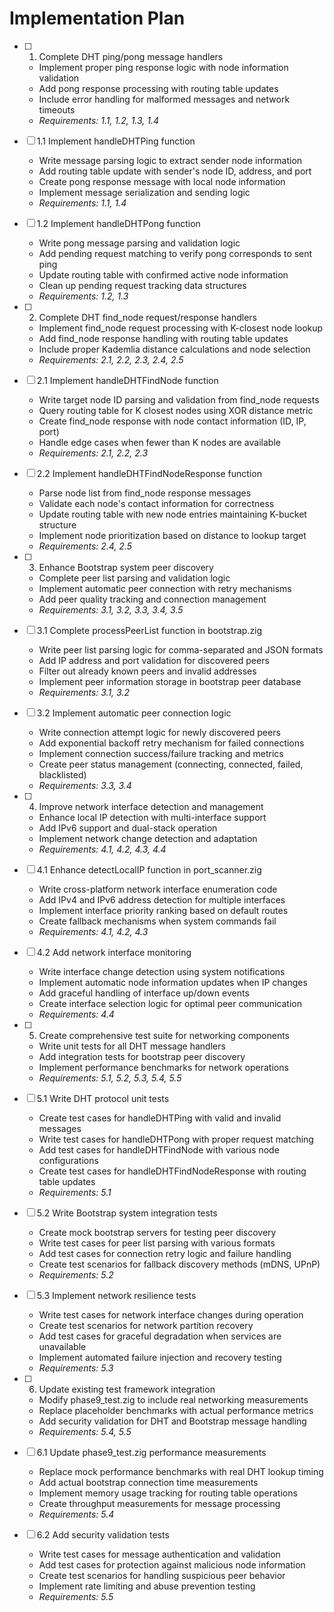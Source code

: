# Implementation Plan

- [ ] 1. Complete DHT ping/pong message handlers
  - Implement proper ping response logic with node information validation
  - Add pong response processing with routing table updates
  - Include error handling for malformed messages and network timeouts
  - _Requirements: 1.1, 1.2, 1.3, 1.4_

- [ ] 1.1 Implement handleDHTPing function
  - Write message parsing logic to extract sender node information
  - Add routing table update with sender's node ID, address, and port
  - Create pong response message with local node information
  - Implement message serialization and sending logic
  - _Requirements: 1.1, 1.4_

- [ ] 1.2 Implement handleDHTPong function  
  - Write pong message parsing and validation logic
  - Add pending request matching to verify pong corresponds to sent ping
  - Update routing table with confirmed active node information
  - Clean up pending request tracking data structures
  - _Requirements: 1.2, 1.3_

- [ ] 2. Complete DHT find_node request/response handlers
  - Implement find_node request processing with K-closest node lookup
  - Add find_node response handling with routing table updates
  - Include proper Kademlia distance calculations and node selection
  - _Requirements: 2.1, 2.2, 2.3, 2.4, 2.5_

- [ ] 2.1 Implement handleDHTFindNode function
  - Write target node ID parsing and validation from find_node requests
  - Query routing table for K closest nodes using XOR distance metric
  - Create find_node response with node contact information (ID, IP, port)
  - Handle edge cases when fewer than K nodes are available
  - _Requirements: 2.1, 2.2, 2.3_

- [ ] 2.2 Implement handleDHTFindNodeResponse function
  - Parse node list from find_node response messages
  - Validate each node's contact information for correctness
  - Update routing table with new node entries maintaining K-bucket structure
  - Implement node prioritization based on distance to lookup target
  - _Requirements: 2.4, 2.5_

- [ ] 3. Enhance Bootstrap system peer discovery
  - Complete peer list parsing and validation logic
  - Implement automatic peer connection with retry mechanisms
  - Add peer quality tracking and connection management
  - _Requirements: 3.1, 3.2, 3.3, 3.4, 3.5_

- [ ] 3.1 Complete processPeerList function in bootstrap.zig
  - Write peer list parsing logic for comma-separated and JSON formats
  - Add IP address and port validation for discovered peers
  - Filter out already known peers and invalid addresses
  - Implement peer information storage in bootstrap peer database
  - _Requirements: 3.1, 3.2_

- [ ] 3.2 Implement automatic peer connection logic
  - Write connection attempt logic for newly discovered peers
  - Add exponential backoff retry mechanism for failed connections
  - Implement connection success/failure tracking and metrics
  - Create peer status management (connecting, connected, failed, blacklisted)
  - _Requirements: 3.3, 3.4_

- [ ] 4. Improve network interface detection and management
  - Enhance local IP detection with multi-interface support
  - Add IPv6 support and dual-stack operation
  - Implement network change detection and adaptation
  - _Requirements: 4.1, 4.2, 4.3, 4.4_

- [ ] 4.1 Enhance detectLocalIP function in port_scanner.zig
  - Write cross-platform network interface enumeration code
  - Add IPv4 and IPv6 address detection for multiple interfaces
  - Implement interface priority ranking based on default routes
  - Create fallback mechanisms when system commands fail
  - _Requirements: 4.1, 4.2, 4.3_

- [ ] 4.2 Add network interface monitoring
  - Write interface change detection using system notifications
  - Implement automatic node information updates when IP changes
  - Add graceful handling of interface up/down events
  - Create interface selection logic for optimal peer communication
  - _Requirements: 4.4_

- [ ] 5. Create comprehensive test suite for networking components
  - Write unit tests for all DHT message handlers
  - Add integration tests for bootstrap peer discovery
  - Implement performance benchmarks for network operations
  - _Requirements: 5.1, 5.2, 5.3, 5.4, 5.5_

- [ ] 5.1 Write DHT protocol unit tests
  - Create test cases for handleDHTPing with valid and invalid messages
  - Write test cases for handleDHTPong with proper request matching
  - Add test cases for handleDHTFindNode with various node configurations
  - Create test cases for handleDHTFindNodeResponse with routing table updates
  - _Requirements: 5.1_

- [ ] 5.2 Write Bootstrap system integration tests
  - Create mock bootstrap servers for testing peer discovery
  - Write test cases for peer list parsing with various formats
  - Add test cases for connection retry logic and failure handling
  - Create test scenarios for fallback discovery methods (mDNS, UPnP)
  - _Requirements: 5.2_

- [ ] 5.3 Implement network resilience tests
  - Write test cases for network interface changes during operation
  - Create test scenarios for network partition recovery
  - Add test cases for graceful degradation when services are unavailable
  - Implement automated failure injection and recovery testing
  - _Requirements: 5.3_

- [ ] 6. Update existing test framework integration
  - Modify phase9_test.zig to include real networking measurements
  - Replace placeholder benchmarks with actual performance metrics
  - Add security validation for DHT and Bootstrap message handling
  - _Requirements: 5.4, 5.5_

- [ ] 6.1 Update phase9_test.zig performance measurements
  - Replace mock performance benchmarks with real DHT lookup timing
  - Add actual bootstrap connection time measurements
  - Implement memory usage tracking for routing table operations
  - Create throughput measurements for message processing
  - _Requirements: 5.4_

- [ ] 6.2 Add security validation tests
  - Write test cases for message authentication and validation
  - Add test cases for protection against malicious node information
  - Create test scenarios for handling suspicious peer behavior
  - Implement rate limiting and abuse prevention testing
  - _Requirements: 5.5_